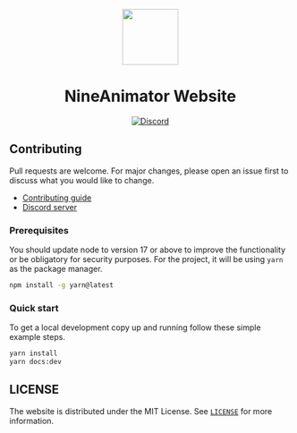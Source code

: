 <div>
	<p align="center">
		<img src="./docs/.vuepress/public/images/logo.png" height="100px">
	</p>
	<h1 align="center">NineAnimator Website</h1>
	<p align="center">
		<a href="https://discord.gg/dzTVzeW">
			<img src="https://img.shields.io/discord/545740643247456267.svg?label=Discord&labelColor=7289da&color=2c2f33&style=flat" alt="Discord">
		</a>
	</p>
</div>

## Contributing

Pull requests are welcome. For major changes, please open an issue first to discuss what you would like to change.

- [Contributing guide](https://nineanimator.marcuszhou.com/contribution/)
- [Discord server](https://discord.gg/dzTVzeW)

### Prerequisites

You should update node to version 17 or above to improve the functionality or be obligatory for security purposes. For the project, it will be using `yarn` as the package manager.

```bash
npm install -g yarn@latest
```

### Quick start

To get a local development copy up and running follow these simple example steps.

```bash
yarn install
yarn docs:dev
```

## LICENSE

The website is distributed under the MIT License. See [`LICENSE`](./LICENSE) for more information.

